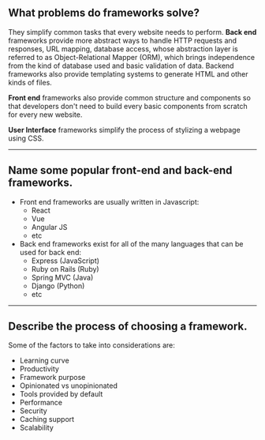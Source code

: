 ## **What problems do frameworks solve?**

They simplify common tasks that every website needs to perform. **Back end** frameworks provide more abstract ways to handle HTTP requests and responses, URL mapping, database access, whose abstraction layer is referred to as Object-Relational Mapper (ORM), which brings independence from the kind of database used and basic validation of data. Backend frameworks also provide templating systems to generate HTML and other kinds of files.

**Front end** frameworks also provide common structure and components so that developers don't need to build every basic components from scratch for every new website.

**User Interface** frameworks simplify the process of stylizing a webpage using CSS.

---

## **Name some popular front-end and back-end frameworks.**

- Front end frameworks are usually written in Javascript:
  - React
  - Vue
  - Angular JS
  - etc
- Back end frameworks exist for all of the many languages that can be used for back end:
  - Express (JavaScript)
  - Ruby on Rails (Ruby)
  - Spring MVC (Java)
  - Django (Python)
  - etc

---

## **Describe the process of choosing a framework.**

Some of the factors to take into considerations are:

- Learning curve
- Productivity
- Framework purpose
- Opinionated vs unopinionated
- Tools provided by default
- Performance
- Security
- Caching support
- Scalability
